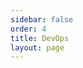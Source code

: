 ```yaml
---
sidebar: false
order: 4
title: DevOps
layout: page
---
```


<base-index :title="$frontmatter.title "/>
